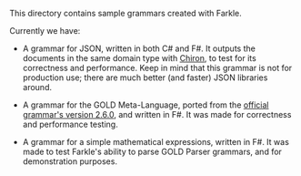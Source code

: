 This directory contains sample grammars created with Farkle.

Currently we have:

* A grammar for JSON, written in both C# and F#. It outputs the documents in the same domain type with [Chiron](https://github.com/xyncro/chiron), to test for its correctness and performance. Keep in mind that this grammar is not for production use; there are much better (and faster) JSON libraries around.

* A grammar for the GOLD Meta-Language, ported from the [official grammar's version 2.6.0](http://www.goldparser.org/grammars/index.htm), and written in F#. It was made for correctness and performance testing.

* A grammar for a simple mathematical expressions, written in F#. It was made to test Farkle's ability to parse GOLD Parser grammars, and for demonstration purposes.
